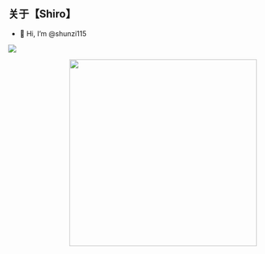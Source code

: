 

## 关于【Shiro】
- 👋 Hi, I’m @shunzi115

![](https://github-readme-activity-graph.cyclic.app/graph?username=shunzi115&theme=github)

<!---
shunzi115/shunzi115 is a ✨ special ✨ repository because its `README.md` (this file) appears on your GitHub profile.
You can click the Preview link to take a look at your changes.
--->
<img align='right' src="https://github-readme-stats.vercel.app/api?username=shunzi115&count_private=true&show_icons=true" width="380">


